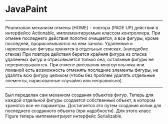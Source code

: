 # JavaPaint
______________
Реализован механизм отмены (HOME) - повтора (PAGE UP) действий в интерфейсе Actionable, имплементируемым классом контроллера.
При отмене последнего действия полотно очищается, а все фигуры, кроме последней, прорисовываются на нем заново.
Удаленные и нарисованные фигуры хранятся в отдельных списках. (наподобие стеков)
При повторе действия берется крайняя фигура из списка удаленных фигур и отрисовыается только она, остальные фигуры не 
перерисовываются. При отмене рисования многоугольника или ломаной есть возможность отменять последние элементы фигуры,
не удалять всю фигуру целиком (чтобы без проблем удалять отдельные элементы, нарисованные случайно или неправильно).
_______________
Был переделан сам механизм создания объектов фигур. Теперь для каждой отдельной фигуры создается собственный объект,
в котором хранятся все ее параметры. Достигается это путем создания копии для последнего созданного объекта (при надобности).
Для этого класс Figure теперь имплементриует интерфейс Serializable.